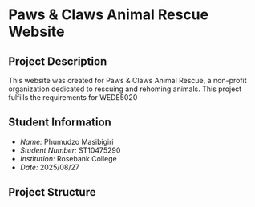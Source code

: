 # Paws & Claws Animal Rescue Website

## Project Description
This website was created for Paws & Claws Animal Rescue, a non-profit organization dedicated to rescuing and rehoming animals. This project fulfills the requirements for WEDE5020

## Student Information
- *Name:* Phumudzo Masibigiri
- *Student Number:* ST10475290
- *Institution:* Rosebank College
- *Date:* 2025/08/27

## Project Structure
